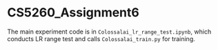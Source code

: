 # CS5260_Assignment6

The main experiment code is in `Colossalai_lr_range_test.ipynb`, which conducts LR range test and calls `Colossalai_train.py` for training. 
